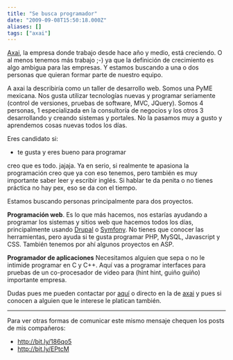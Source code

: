 ```yaml
---
title: "Se busca programador"
date: "2009-09-08T15:50:18.000Z"
aliases: []
tags: ["axai"]
---
```


[Axai](http://axai.com.mx), la empresa donde trabajo desde hace año y medio, está creciendo. O al menos tenemos más trabajo ;-) ya que la definición de crecimiento es algo ambigua para las empresas. Y estamos buscando a una o dos personas que quieran formar parte de nuestro equipo.

A axai la describiría como un taller de desarrollo web. Somos una PyME mexicana. Nos gusta utilizar tecnologías nuevas y programar seriamente (control de versiones, pruebas de software, MVC, JQuery). Somos 4 personas, 1 especializada en la consultoría de negocios y los otros 3 desarrollando y creando sistemas y portales. No la pasamos muy a gusto y aprendemos cosas nuevas todos los días.

Eres candidato si:

- te gusta y eres bueno para programar

creo que es todo. jajaja. Ya en serio, si realmente te apasiona la programación creo que ya con eso tenemos, pero también es muy importante saber leer y escribir inglés. Si hablar te da penita o no tienes práctica no hay pex, eso se da con el tiempo.

Estamos buscando personas principalmente para dos proyectos.

__Programación web__. Es lo que más hacemos, nos estarías ayudando a programar los sistemas y sitios web que hacemos todos los días, principalmente usando [Drupal](http://drupal.org) o [Symfony](http://www.symfony-project.org). No tienes que conocer las herramientas, pero ayuda si te gusta programar PHP, MySQL, Javascript y CSS. También tenemos por ahí algunos proyectos en ASP.

__Programador de aplicaciones__
Necesitamos alguien que sepa o no le intimide programar en C y C++. Aquí vas a programar interfaces para pruebas de un co-procesador de video para (hint hint, guiño guiño) importante empresa.

Dudas pues me pueden contactar por [aquí](http://joaquin.axai.mx/contact) o directo en la de [axai](http://axai.com.mx/contact) y pues si conocen a alguien que le interese le platican también.

---

Para ver otras formas de comunicar este mismo mensaje chequen los posts de mis compañeros:
 
- http://bit.ly/186qo5
- http://bit.ly/EPtcM